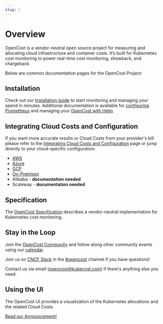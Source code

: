 ```yaml
---
slug: /
---
```


# Overview

OpenCost is a vendor-neutral open source project for measuring and allocating cloud infrastructure and container costs. It’s built for Kubernetes cost monitoring to power real-time cost monitoring, showback, and chargeback.

Below are common documentation pages for the OpenCost Project:

## Installation

Check out our [Installation guide](installation/install) to start monitoring and managing your spend in minutes. Additional documentation is available for [configuring Prometheus](installation/prometheus) and managing your [OpenCost with Helm](installation/helm).

## Integrating Cloud Costs and Configuration

If you want more accurate results or Cloud Costs from your provider's bill please refer to the [Integrating Cloud Costs and Configuration](configuration/) page or jump directly to your cloud-specific configuration:

* [AWS](configuration/aws)
* [Azure](configuration/azure)
* [GCP](configuration/gcp)
* [On-Premises](configuration/on-prem)
* Alibaba - **documentation needed**
* Scaleway - **documentation needed**

## Specification

The [OpenCost Specification](specification) describes a vendor-neutral implementation for Kubernetes cost monitoring.

## Stay in the Loop

Join the [OpenCost Community](community) and follow along other community events using our [calendar](https://calendar.google.com/calendar/u/0/embed?src=c_c0f7q56e5eeod3j89bb320fvjg@group.calendar.google.com&ctz=America/Los_Angeles).

Join us on [CNCF Slack](https://slack.cncf.io/) in the [#opencost](https://cloud-native.slack.com/archives/C03D56FPD4G) channel if you have questions!

Contact us via email (<opencost@kubecost.com>) if there's anything else you need.

## Using the UI

The OpenCost UI provides a visualization of the Kubernetes allocations and the related Cloud Costs.

[Read our Announcement!](https://www.opencost.io/blog/cloud-costs)
